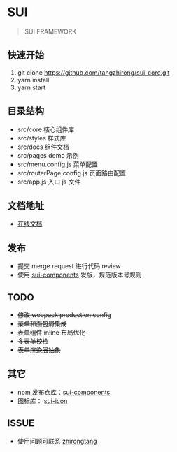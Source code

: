 # SUI

> SUI FRAMEWORK

## 快速开始

1. git clone https://github.com/tangzhirong/sui-core.git
2. yarn install
3. yarn start

## 目录结构

- src/core 核心组件库
- src/styles 样式库
- src/docs 组件文档
- src/pages demo 示例
- src/menu.config.js 菜单配置
- src/routerPage.config.js 页面路由配置
- src/app.js 入口 js 文件

## 文档地址

- [在线文档](http://docs.sui.com/)

## 发布

- 提交 merge request 进行代码 review
- 使用 [sui-components](https://github.com/tangzhirong/sui-components.git) 发版，规范版本号规则

## TODO

- ~~修改 webpack production config~~
- ~~菜单和面包屑集成~~
- ~~表单组件 inline 布局优化~~
- ~~多表单校检~~
- ~~表单渲染层抽象~~

## 其它

- npm 发布仓库：[sui-components](https://github.com/tangzhirong/sui-components.git)
- 图标库： [sui-icon](https://github.com/tangzhirong/sui-icons.git)

## ISSUE

- 使用问题可联系 [zhirongtang](wxwork://message/?username=zhirongtang)
